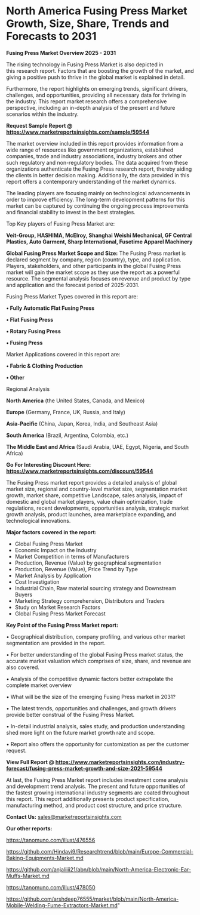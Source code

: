 # North America Fusing Press Market Growth, Size, Share, Trends and Forecasts to 2031

<Strong> Fusing Press Market Overview 2025 - 2031</strong>

The rising technology in Fusing Press Market is also depicted in this research report. Factors that are boosting the growth of the market, and giving a positive push to thrive in the global market is explained in detail.

Furthermore, the report highlights on emerging trends, significant drivers, challenges, and opportunities, providing all necessary data for thriving in the industry. This report market research offers a comprehensive perspective, including an in-depth analysis of the present and future scenarios within the industry.

<strong>Request Sample Report @ <a href=https://www.marketreportsinsights.com/sample/59544>https://www.marketreportsinsights.com/sample/59544</a></strong>

The market overview included in this report provides information from a wide range of resources like government organizations, established companies, trade and industry associations, industry brokers and other such regulatory and non-regulatory bodies. The data acquired from these organizations authenticate the Fusing Press research report, thereby aiding the clients in better decision making. Additionally, the data provided in this report offers a contemporary understanding of the market dynamics.

The leading players are focusing mainly on technological advancements in order to improve efficiency. The long-term development patterns for this market can be captured by continuing the ongoing process improvements and financial stability to invest in the best strategies.

Top Key players of Fusing Press Market are:

<strong>Veit-Group, HASHIMA, McElroy, Shanghai Weishi Mechanical, GF Central Plastics, Auto Garment, Sharp International, Fusetime Apparel Machinery</strong>

<strong><b>Global Fusing Press Market Scope and Size:</b></strong>
The Fusing Press market is declared segment by company, region (country), type, and application. Players, stakeholders, and other participants in the global Fusing Press market will gain the market scope as they use the report as a powerful resource. The segmental analysis focuses on revenue and product by type and application and the forecast period of 2025-2031.

Fusing Press Market Types covered in this report are:

<strong>• Fully Automatic Flat Fusing Press

• Flat Fusing Press

• Rotary Fusing Press

• Fusing Press</strong>

Market Applications covered in this report are:

<strong>• Fabric & Clothing Production

• Other</strong> 

Regional Analysis

<strong>North America</strong> (the United States, Canada, and Mexico)

<strong>Europe</strong> (Germany, France, UK, Russia, and Italy)

<strong>Asia-Pacific</strong> (China, Japan, Korea, India, and Southeast Asia)

<strong>South America</strong> (Brazil, Argentina, Colombia, etc.)

<strong>The Middle East and Africa</strong> (Saudi Arabia, UAE, Egypt, Nigeria, and South Africa)

<strong>Go For Interesting Discount Here: <a href=https://www.marketreportsinsights.com/discount/59544>https://www.marketreportsinsights.com/discount/59544</a></strong>

The Fusing Press market report provides a detailed analysis of global market size, regional and country-level market size, segmentation market growth, market share, competitive Landscape, sales analysis, impact of domestic and global market players, value chain optimization, trade regulations, recent developments, opportunities analysis, strategic market growth analysis, product launches, area marketplace expanding, and technological innovations.

<strong><b>Major factors covered in the report:</b></strong>
<ul>
  <li>Global Fusing Press Market </li>
  <li>Economic Impact on the Industry</li>
  <li>Market Competition in terms of Manufacturers</li>
  <li>Production, Revenue (Value) by geographical segmentation</li>
  <li>Production, Revenue (Value), Price Trend by Type</li>
  <li>Market Analysis by Application</li>
  <li>Cost Investigation</li>
  <li>Industrial Chain, Raw material sourcing strategy and Downstream Buyers</li>
  <li>Marketing Strategy comprehension, Distributors and Traders</li>
  <li>Study on Market Research Factors</li>
  <li>Global Fusing Press Market Forecast</li>
</ul>

<strong><b>Key Point of the Fusing Press Market report:</b></strong>

• Geographical distribution, company profiling, and various other market segmentation are provided in the report.

• For better understanding of the global Fusing Press market status, the accurate market valuation which comprises of size, share, and revenue are also covered.

• Analysis of the competitive dynamic factors better extrapolate the complete market overview

• What will be the size of the emerging Fusing Press market in 2031?

• The latest trends, opportunities and challenges, and growth drivers provide better construal of the Fusing Press Market.

• In-detail industrial analysis, sales study, and production understanding shed more light on the future market growth rate and scope.

• Report also offers the opportunity for customization as per the customer request.

<strong><b>View Full Report @ <a href=https://www.marketreportsinsights.com/industry-forecast/fusing-press-market-growth-and-size-2021-59544>https://www.marketreportsinsights.com/industry-forecast/fusing-press-market-growth-and-size-2021-59544</a></b></strong>


At last, the Fusing Press Market report includes investment come analysis and development trend analysis. The present and future opportunities of the fastest growing international industry segments are coated throughout this report. This report additionally presents product specification, manufacturing method, and product cost structure, and price structure.

<strong>Contact Us:</strong>
sales@marketreportsinsights.com

<strong>Our other reports:</strong>

<a href=https://tanomuno.com/illust/476556>https://tanomuno.com/illust/476556</a>

<a href=https://github.com/Hindavi9/Researchtrend/blob/main/Europe-Commercial-Baking-Equipments-Market.md>https://github.com/Hindavi9/Researchtrend/blob/main/Europe-Commercial-Baking-Equipments-Market.md</a>

<a href=https://github.com/anjaliiii21/abn/blob/main/North-America-Electronic-Ear-Muffs-Market.md>https://github.com/anjaliiii21/abn/blob/main/North-America-Electronic-Ear-Muffs-Market.md</a>

<a href=https://tanomuno.com/illust/478050>https://tanomuno.com/illust/478050</a>

<a href=https://github.com/arshdeep76555/market/blob/main/North-America-Mobile-Welding-Fume-Extractors-Market.md>https://github.com/arshdeep76555/market/blob/main/North-America-Mobile-Welding-Fume-Extractors-Market.md</a>"
